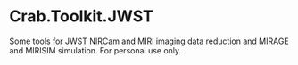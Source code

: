 # Crab.Toolkit.JWST

Some tools for JWST NIRCam and MIRI imaging data reduction and MIRAGE and MIRISIM simulation. For personal use only. 
